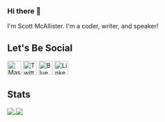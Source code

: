 ### Hi there 👋
I'm Scott McAllister. I'm a coder, writer, and speaker!

Let's Be Social
---
[<img height="32" width="32" src="https://unpkg.com/simple-icons@v14.12.3/icons/mastodon.svg" alt="Mastodon" />](https://techhub.social/@stmcallister)
[<img height="32" width="32" src="https://unpkg.com/simple-icons@v14.12.3/icons/x.svg" alt="Twitter" />](https://twitter.com/stmcallister)
[<img height="32" width="32" src="https://unpkg.com/simple-icons@v14.12.3/icons/bluesky.svg" alt="Blue Sky" />](https://bsky.app/profile/stmcallister.bsky.social)
[<img height="32" width="32" src="https://unpkg.com/simple-icons@v4/icons/linkedin.svg" alt="LinkedIn" />](https://www.linkedin.com/in/stmcallister/)

Stats
---
<a href="https://github.com/stmcallister">
  <img align="center" src="https://github-readme-stats.vercel.app/api?username=stmcallister&count_private=true&show_icons=true" />
</a>
<a href="https://github.com/stmcallister">
  <img align="center" src="https://github-readme-stats.vercel.app/api/top-langs/?username=stmcallister&count_private=true&show_icons=true&layout=compact" />
</a>

<!--
**stmcallister/stmcallister** is a ✨ _special_ ✨ repository because its `README.md` (this file) appears on your GitHub profile.

Here are some ideas to get you started:

- 🔭 I’m currently working on ...
- 🌱 I’m currently learning ...
- 👯 I’m looking to collaborate on ...
- 🤔 I’m looking for help with ...
- 💬 Ask me about ...
- 📫 How to reach me: ...
- 😄 Pronouns: ...
- ⚡ Fun fact: ...
-->
